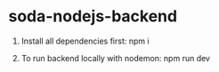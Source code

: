 # soda-nodejs-backend

1. Install all dependencies first:
  npm i
  
2. To run backend locally with nodemon:
  npm run dev
